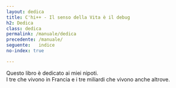 ```yaml
---
layout: dedica
title: C'hi++ - Il senso della Vita è il debug
h2: Dedica
class: dedica
permalink: /manuale/dedica
precedente: /manuale/
seguente:   indice
no-index: true

---
```


Questo libro è dedicato ai miei nipoti.<br />
I tre che vivono in Francia e i tre miliardi che vivono anche altrove.
